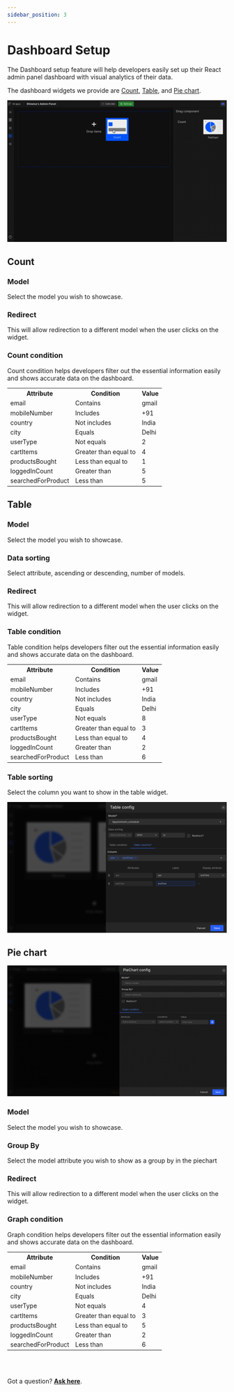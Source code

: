 ```yaml
---
sidebar_position: 3
---
```


# Dashboard Setup

The Dashboard setup feature will help developers easily set up their React admin panel dashboard with visual analytics of their data. 

The dashboard widgets we provide are <a href="#count">Count</a>, <a href="#table">Table</a>,  and <a href="#pie-chart">Pie chart</a>.

![Example banner](./images/dashboard.gif)

## **Count**

### Model 

Select the model you wish to showcase.

### Redirect

This will allow redirection to a different model when the user clicks on the widget.

### Count condition

Count condition helps developers filter out the essential information easily and shows accurate data on the dashboard.

<table>
    <tr>
        <th>Attribute</th>
        <th>Condition</th>
        <th>Value</th>
    </tr>
    <tr>
        <td>email</td>
        <td>Contains</td>
        <td>gmail</td>
    </tr>
    <tr>
        <td>mobileNumber</td>
        <td>Includes</td>
        <td>+91</td>
    </tr>
    <tr>
        <td>country</td>
        <td>Not includes</td>
        <td>India</td>
    </tr>
    <tr>
        <td>city</td>
        <td>Equals</td>
        <td>Delhi</td>
    </tr>
    <tr>
        <td>userType</td>
        <td>Not equals</td>
        <td>2</td>
    </tr>
    <tr>
        <td>cartItems</td>
        <td>Greater than equal to</td>
        <td>4</td>
    </tr>
    <tr>
        <td>productsBought</td>
        <td>Less than equal to</td>
        <td>1</td>
    </tr>
    <tr>
        <td>loggedInCount</td>
        <td>Greater than</td>
        <td>5</td>
    </tr>
    <tr>
        <td>searchedForProduct</td>
        <td>Less than</td>
        <td>5</td>
    </tr>
</table>

## **Table**

### Model
Select the model you wish to showcase.

### Data sorting
Select attribute, ascending or descending, number of models.

### Redirect
This will allow redirection to a different model when the user clicks on the widget.

### Table condition
Table condition helps developers filter out the essential information easily and shows accurate data on the dashboard.

<table>
    <tr>
        <th>Attribute</th>
        <th>Condition</th>
        <th>Value</th>
    </tr>
    <tr>
        <td>email</td>
        <td>Contains</td>
        <td>gmail</td>
    </tr>
    <tr>
        <td>mobileNumber</td>
        <td>Includes</td>
        <td>+91</td>
    </tr>
    <tr>
        <td>country</td>
        <td>Not includes</td>
        <td>India</td>
    </tr>
    <tr>
        <td>city</td>
        <td>Equals</td>
        <td>Delhi</td>
    </tr>
    <tr>
        <td>userType</td>
        <td>Not equals</td>
        <td>8</td>
    </tr>
    <tr>
        <td>cartItems</td>
        <td>Greater than equal to</td>
        <td>3</td>
    </tr>
    <tr>
        <td>productsBought</td>
        <td>Less than equal to</td>
        <td>4</td>
    </tr>
    <tr>
        <td>loggedInCount</td>
        <td>Greater than</td>
        <td>2</td>
    </tr>
    <tr>
        <td>searchedForProduct</td>
        <td>Less than</td>
        <td>6</td>
    </tr>
</table>

### Table sorting

Select the column you want to show in the table widget.

![Example banner](./images/table-config.png)

## **Pie chart**


![Example banner](./images/Pie-chart.png)

### Model
Select the model you wish to showcase.

### Group By
Select the model attribute you wish to show as a group by in the piechart

### Redirect
This will allow redirection to a different model when the user clicks on the widget.

### Graph condition
Graph condition helps developers filter out the essential information easily and shows accurate data on the dashboard.

<table>
    <tr>
        <th>Attribute</th>
        <th>Condition</th>
        <th>Value</th>
    </tr>
    <tr>
        <td>email</td>
        <td>Contains</td>
        <td>gmail</td>
    </tr>
    <tr>
        <td>mobileNumber</td>
        <td>Includes</td>
        <td>+91</td>
    </tr>
    <tr>
        <td>country</td>
        <td>Not includes</td>
        <td>India</td>
    </tr>
    <tr>
        <td>city</td>
        <td>Equals</td>
        <td>Delhi</td>
    </tr>
    <tr>
        <td>userType</td>
        <td>Not equals</td>
        <td>4</td>
    </tr>
    <tr>
        <td>cartItems</td>
        <td>Greater than equal to</td>
        <td>3</td>
    </tr>
    <tr>
        <td>productsBought</td>
        <td>Less than equal to</td>
        <td>5</td>
    </tr>
    <tr>
        <td>loggedInCount</td>
        <td>Greater than</td>
        <td>2</td>
    </tr>
    <tr>
        <td>searchedForProduct</td>
        <td>Less than</td>
        <td>6</td>
    </tr>
</table>

<br/>
<br/>

Got a question? [**Ask here**](https://discord.com/invite/rFMnCG5MZ7).